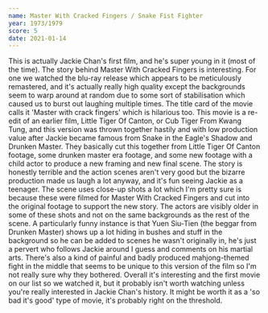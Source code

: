 ```yaml
---
name: Master With Cracked Fingers / Snake Fist Fighter
year: 1973/1979
score: 5
date: 2021-01-14
---
```

This is actually Jackie Chan's first film, and he's super young in it (most of the time). The story behind Master With Cracked Fingers is interesting. For one we watched the blu-ray release which appears to be meticulously remastered, and it's actually really high quality except the backgrounds seem to warp around at random due to some sort of stabilisation which caused us to burst out laughing multiple times. The title card of the movie calls it 'Master with crack fingers' which is hilarious too. This movie is a re-edit of an earlier film, Little Tiger Of Canton, or Cub Tiger From Kwang Tung, and this version was thrown together hastily and with low production value after Jackie became famous from Snake in the Eagle's Shadow and Drunken Master. They basically cut this together from Little Tiger Of Canton footage, some drunken master era footage, and some new footage with a child actor to produce a new framing and new final scene. The story is honestly terrible and the action scenes aren't very good but the bizarre production made us laugh a lot anyway, and it's fun seeing Jackie as a teenager. The scene uses close-up shots a lot which I'm pretty sure is because these were filmed for Master With Cracked Fingers and cut into the original footage to support the new story. The actors are visibly older in some of these shots and not on the same backgrounds as the rest of the scene. A particularly funny instance is that Yuen Siu-Tien (the beggar from Drunken Master) shows up a lot hiding in bushes and stuff in the background so he can be added to scenes he wasn't originally in, he's just a pervert who follows Jackie around I guess and comments on his martial arts. There's also a kind of painful and badly produced mahjong-themed fight in the middle that seems to be unique to this version of the film so I'm not really sure why they bothered. Overall it's interesting and the first movie on our list so we watched it, but it probably isn't worth watching unless you're really interested in Jackie Chan's history. It might be worth it as a 'so bad it's good' type of movie, it's probably right on the threshold.
